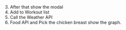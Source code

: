 <!-- 18/09/2024 -->
<!-- 1. ADD Coach Section  -->
<!-- 2. Show the workout list like a card  -->

3. After that show the modal
4. Add to Workout list
5. Call the Weather API
6. Food API and Pick the chicken breast show the graph.
